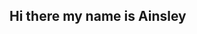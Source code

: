 ## Hi there my name is Ainsley

<!--
**ainsleydanan/ainsleydanan** is a ✨ _special_ ✨ repository because its `README.md` (this file) appears on your GitHub profile.

Here are some ideas to get you started:

- 🔭 I’m currently working on ... 
- 🌱 I’m currently learning ... 
- 👯 I’m looking to collaborate on ... 
- 🤔 I’m looking for help with ... 
- 💬 Ask me about ... 
- 📫 How to reach me: ... ainsleydanan@gmail.com
- 😄 Pronouns: ...
- ⚡ Fun fact: ... 
-->
